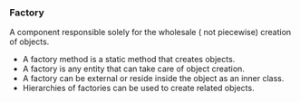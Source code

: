 ### Factory

A component responsible solely for the wholesale ( not piecewise)
creation of objects.

* A factory method is a static method that 
creates objects.
* A factory is any entity that can take care of object creation.
* A factory can be external or reside inside the object as an inner class.
* Hierarchies of factories can be used to create related objects.